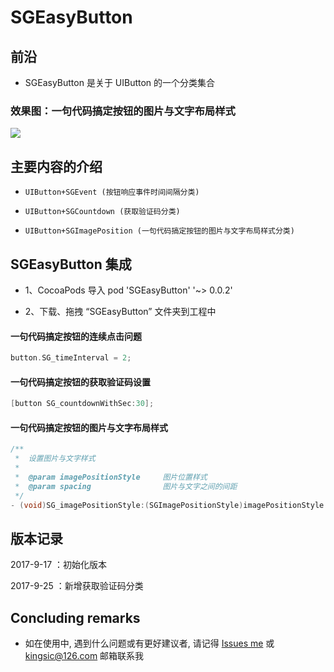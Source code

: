 
# SGEasyButton


## 前沿
* SGEasyButton 是关于 UIButton 的一个分类集合


### 效果图：一句代码搞定按钮的图片与文字布局样式

![](https://github.com/kingsic/SGEasyButton/raw/master/Picture/sorgle.png)


## 主要内容的介绍

* `UIButton+SGEvent (按钮响应事件时间间隔分类)`<br>

* `UIButton+SGCountdown (获取验证码分类)`<br>

* `UIButton+SGImagePosition (一句代码搞定按钮的图片与文字布局样式分类)`<br>


## SGEasyButton 集成

* 1、CocoaPods 导入 pod 'SGEasyButton' '~> 0.0.2'

* 2、下载、拖拽 “SGEasyButton” 文件夹到工程中
 
#### 一句代码搞定按钮的连续点击问题
```Objective-C
button.SG_timeInterval = 2;
```

#### 一句代码搞定按钮的获取验证码设置
```Objective-C
[button SG_countdownWithSec:30];
```

#### 一句代码搞定按钮的图片与文字布局样式
```Objective-C
/**
 *  设置图片与文字样式
 *
 *  @param imagePositionStyle     图片位置样式
 *  @param spacing                图片与文字之间的间距
 */
- (void)SG_imagePositionStyle:(SGImagePositionStyle)imagePositionStyle spacing:(CGFloat)spacing;
```


## 版本记录

2017-9-17 ：初始化版本

2017-9-25 ：新增获取验证码分类


## Concluding remarks

* 如在使用中, 遇到什么问题或有更好建议者, 请记得 [Issues me](https://github.com/kingsic/SGEasyButton/issues) 或 kingsic@126.com 邮箱联系我

